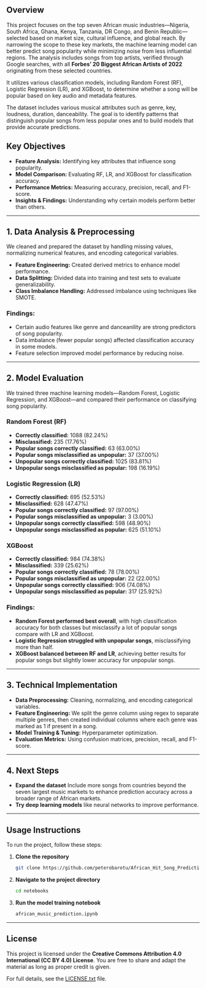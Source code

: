 ## **Overview**  

This project focuses on the top seven African music industries—Nigeria, South Africa, Ghana, Kenya, Tanzania, DR Congo, and Benin Republic—selected based on market size, cultural influence, and global reach.
By narrowing the scope to these key markets, the machine learning model can better predict song popularity while minimizing noise from less influential regions. 
The analysis includes songs from top artists, verified through Google searches, with all **Forbes’ 20 Biggest African Artists of 2022** originating from these selected countries.

It utilizes various classification models, including Random Forest (RF), Logistic Regression (LR), and XGBoost, to determine whether a song will be popular based on key audio and metadata features.

The dataset includes various musical attributes such as genre, key, loudness, duration, danceability. The goal is to identify patterns that distinguish popular songs from less popular ones and to build models that provide accurate predictions.

## **Key Objectives**  
- **Feature Analysis:** Identifying key attributes that influence song popularity.  
- **Model Comparison:** Evaluating RF, LR, and XGBoost for classification accuracy.  
- **Performance Metrics:** Measuring accuracy, precision, recall, and F1-score.  
- **Insights & Findings:** Understanding why certain models perform better than others.  

---

## **1. Data Analysis & Preprocessing**  
We cleaned and prepared the dataset by handling missing values, normalizing numerical features, and encoding categorical variables.

- **Feature Engineering:** Created derived metrics to enhance model performance.
- **Data Splitting:** Divided data into training and test sets to evaluate generalizability.
- **Class Imbalance Handling:** Addressed imbalance using techniques like SMOTE.

### **Findings:**  
- Certain audio features like genre and danceanility are strong predictors of song popularity.
- Data imbalance (fewer popular songs) affected classification accuracy in some models.
- Feature selection improved model performance by reducing noise.

---

## **2. Model Evaluation**  
We trained three machine learning models—Random Forest, Logistic Regression, and XGBoost—and compared their performance on classifying song popularity.

### **Random Forest (RF)**  
- **Correctly classified:** 1088 (82.24%)  
- **Misclassified:** 235 (17.76%)  
- **Popular songs correctly classified:** 63 (63.00%)  
- **Popular songs misclassified as unpopular:** 37 (37.00%)  
- **Unpopular songs correctly classified:** 1025 (83.81%)  
- **Unpopular songs misclassified as popular:** 198 (16.19%)  

### **Logistic Regression (LR)**  
- **Correctly classified:** 695 (52.53%)  
- **Misclassified:** 628 (47.47%)  
- **Popular songs correctly classified:** 97 (97.00%)  
- **Popular songs misclassified as unpopular:** 3 (3.00%)  
- **Unpopular songs correctly classified:** 598 (48.90%)  
- **Unpopular songs misclassified as popular:** 625 (51.10%)  

### **XGBoost**  
- **Correctly classified:** 984 (74.38%)  
- **Misclassified:** 339 (25.62%)  
- **Popular songs correctly classified:** 78 (78.00%)  
- **Popular songs misclassified as unpopular:** 22 (22.00%)  
- **Unpopular songs correctly classified:** 906 (74.08%)  
- **Unpopular songs misclassified as popular:** 317 (25.92%)  

### **Findings:**  
- **Random Forest performed best overall**, with high classification accuracy for both classes but misclassify  a lot of popular songs compare with LR and XGBoost.
- **Logistic Regression struggled with unpopular songs**, misclassifying more than half.
- **XGBoost balanced between RF and LR**, achieving better results for popular songs but slightly lower accuracy for unpopular songs.

---

## **3. Technical Implementation**  
- **Data Preprocessing:** Cleaning, normalizing, and encoding categorical variables.  
- **Feature Engineering:** We split the genre column using regex to separate multiple genres, then created individual columns where each genre was marked as 1 if present in a song.
- **Model Training & Tuning:** Hyperparameter optimization.  
- **Evaluation Metrics:** Using confusion matrices, precision, recall, and F1-score.  

---

## **4. Next Steps**  
- **Expand the dataset** Include more songs from countries beyond the seven largest music markets to enhance prediction accuracy across a broader range of African markets.
- **Try deep learning models** like neural networks to improve performance.  

---

## **Usage Instructions**  
To run the project, follow these steps:

1. **Clone the repository**  
   ```bash
   git clone https://github.com/peterobarotu/African_Hit_Song_Prediction.git
   ```  
2. **Navigate to the project directory**  
   ```bash
   cd notebooks
   ```  
3. **Run the model training notebook**  
   ```bash
   african_music_prediction.ipynb
   ```  

---

## **License**  
This project is licensed under the **Creative Commons Attribution 4.0 International (CC BY 4.0) License**. You are free to share and adapt the material as long as proper credit is given.  

For full details, see the [LICENSE.txt](./LICENSE.txt) file.  

